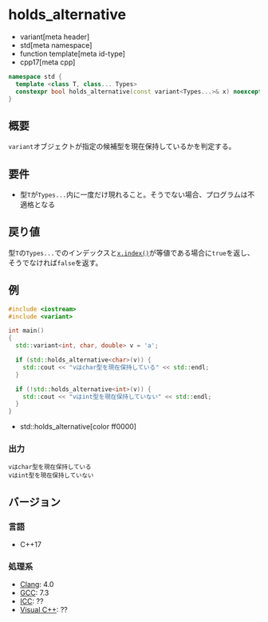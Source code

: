 # holds_alternative
* variant[meta header]
* std[meta namespace]
* function template[meta id-type]
* cpp17[meta cpp]

```cpp
namespace std {
  template <class T, class... Types>
  constexpr bool holds_alternative(const variant<Types...>& x) noexcept;
}
```

## 概要
`variant`オブジェクトが指定の候補型を現在保持しているかを判定する。


## 要件
- 型`T`が`Types...`内に一度だけ現れること。そうでない場合、プログラムは不適格となる


## 戻り値
型`T`の`Types...`でのインデックスと[`x.index()`](variant/index.md.nolink)が等値である場合に`true`を返し、そうでなければ`false`を返す。


## 例
```cpp example
#include <iostream>
#include <variant>

int main()
{
  std::variant<int, char, double> v = 'a';

  if (std::holds_alternative<char>(v)) {
    std::cout << "vはchar型を現在保持している" << std::endl;
  }

  if (!std::holds_alternative<int>(v)) {
    std::cout << "vはint型を現在保持していない" << std::endl;
  }
}
```
* std::holds_alternative[color ff0000]

### 出力
```
vはchar型を現在保持している
vはint型を現在保持していない
```

## バージョン
### 言語
- C++17

### 処理系
- [Clang](/implementation.md#clang): 4.0
- [GCC](/implementation.md#gcc): 7.3
- [ICC](/implementation.md#icc): ??
- [Visual C++](/implementation.md#visual_cpp): ??
